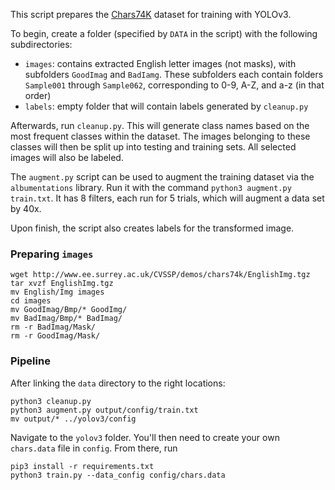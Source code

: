 This script prepares the [Chars74K](http://www.ee.surrey.ac.uk/CVSSP/demos/chars74k/) dataset for training with YOLOv3.

To begin, create a folder (specified by `DATA` in the script) with the following subdirectories:

* `images`: contains extracted English letter images (not masks), with subfolders `GoodImag` and `BadIamg`. These subfolders each contain folders `Sample001` through `Sample062`, corresponding to 0-9, A-Z, and a-z (in that order)
* `labels`: empty folder that will contain labels generated by `cleanup.py`

Afterwards, run `cleanup.py`. This will generate class names based on the most frequent classes within the dataset. The images belonging to these classes will then be split up into testing and training sets. All selected images will also be labeled.

The `augment.py` script can be used to augment the training dataset via the `albumentations` library. Run it with the command `python3 augment.py train.txt`. It has 8 filters, each run for 5 trials, which will augment a data set by 40x.

Upon finish, the script also creates labels for the transformed image.

### Preparing `images`

```
wget http://www.ee.surrey.ac.uk/CVSSP/demos/chars74k/EnglishImg.tgz
tar xvzf EnglishImg.tgz
mv English/Img images
cd images
mv GoodImag/Bmp/* GoodImg/
mv BadImag/Bmp/* BadImag/
rm -r BadImag/Mask/
rm -r GoodImag/Mask/
```

### Pipeline

After linking the `data` directory to the right locations:

```
python3 cleanup.py
python3 augment.py output/config/train.txt
mv output/* ../yolov3/config
```

Navigate to the `yolov3` folder. You'll then need to create your own `chars.data` file in `config`. From there, run

```
pip3 install -r requirements.txt
python3 train.py --data_config config/chars.data
```